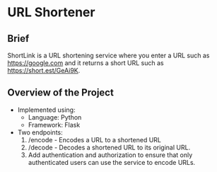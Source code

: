 # URL Shortener

## Brief
ShortLink is a URL shortening service where you enter a URL such as https://google.com and it returns a short URL such as https://short.est/GeAi9K.

## Overview of the Project
- Implemented using: 
  - Language: Python
  - Framework: Flask
- Two endpoints:
  1. /encode - Encodes a URL to a shortened URL
  2. /decode - Decodes a shortened URL to its original URL.
  3. Add authentication and authorization to ensure that only authenticated users can use the service to encode URLs.
